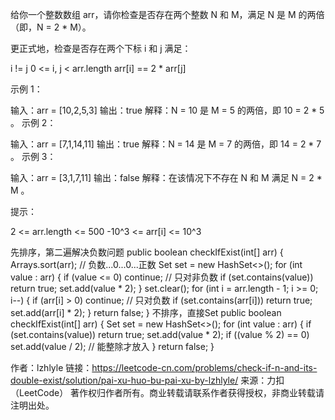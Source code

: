 给你一个整数数组 arr，请你检查是否存在两个整数 N 和 M，满足 N 是 M 的两倍（即，N = 2 * M）。

更正式地，检查是否存在两个下标 i 和 j 满足：

i != j
0 <= i, j < arr.length
arr[i] == 2 * arr[j]
 

示例 1：

输入：arr = [10,2,5,3]
输出：true
解释：N = 10 是 M = 5 的两倍，即 10 = 2 * 5 。
示例 2：

输入：arr = [7,1,14,11]
输出：true
解释：N = 14 是 M = 7 的两倍，即 14 = 2 * 7 。
示例 3：

输入：arr = [3,1,7,11]
输出：false
解释：在该情况下不存在 N 和 M 满足 N = 2 * M 。
 

提示：

2 <= arr.length <= 500
-10^3 <= arr[i] <= 10^3


先排序，第二遍解决负数问题
public boolean checkIfExist(int[] arr) {
    Arrays.sort(arr); // 负数...0...0...正数
    Set<Integer> set = new HashSet<>();
    for (int value : arr) {
        if (value <= 0) continue; // 只对非负数
        if (set.contains(value)) return true;
        set.add(value * 2);
    }
    set.clear();
    for (int i = arr.length - 1; i >= 0; i--) {
        if (arr[i] > 0) continue; // 只对负数
        if (set.contains(arr[i])) return true;
        set.add(arr[i] * 2);
    }
    return false;
}
不排序，直接Set
public boolean checkIfExist(int[] arr) {
    Set<Integer> set = new HashSet<>();
    for (int value : arr) {
        if (set.contains(value)) return true;
        set.add(value * 2);
        if ((value % 2) == 0) set.add(value / 2); // 能整除才放入
    }
    return false;
}

作者：lzhlyle
链接：https://leetcode-cn.com/problems/check-if-n-and-its-double-exist/solution/pai-xu-huo-bu-pai-xu-by-lzhlyle/
来源：力扣（LeetCode）
著作权归作者所有。商业转载请联系作者获得授权，非商业转载请注明出处。